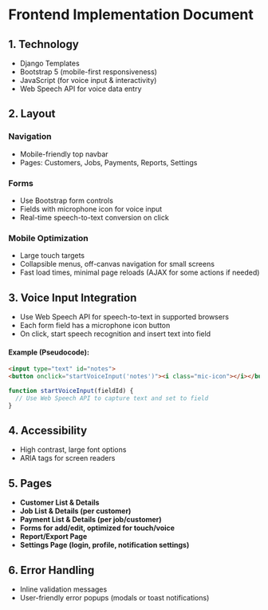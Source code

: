 # Frontend Implementation Document

## 1. Technology
- Django Templates
- Bootstrap 5 (mobile-first responsiveness)
- JavaScript (for voice input & interactivity)
- Web Speech API for voice data entry

## 2. Layout

### Navigation
- Mobile-friendly top navbar
- Pages: Customers, Jobs, Payments, Reports, Settings

### Forms
- Use Bootstrap form controls
- Fields with microphone icon for voice input
- Real-time speech-to-text conversion on click

### Mobile Optimization
- Large touch targets
- Collapsible menus, off-canvas navigation for small screens
- Fast load times, minimal page reloads (AJAX for some actions if needed)

## 3. Voice Input Integration

- Use Web Speech API for speech-to-text in supported browsers
- Each form field has a microphone icon button
- On click, start speech recognition and insert text into field

#### Example (Pseudocode):

```html
<input type="text" id="notes">
<button onclick="startVoiceInput('notes')"><i class="mic-icon"></i></button>
```

```js
function startVoiceInput(fieldId) {
  // Use Web Speech API to capture text and set to field
}
```

## 4. Accessibility

- High contrast, large font options
- ARIA tags for screen readers

## 5. Pages

- **Customer List & Details**
- **Job List & Details (per customer)**
- **Payment List & Details (per job/customer)**
- **Forms for add/edit, optimized for touch/voice**
- **Report/Export Page**
- **Settings Page (login, profile, notification settings)**

## 6. Error Handling

- Inline validation messages
- User-friendly error popups (modals or toast notifications)
